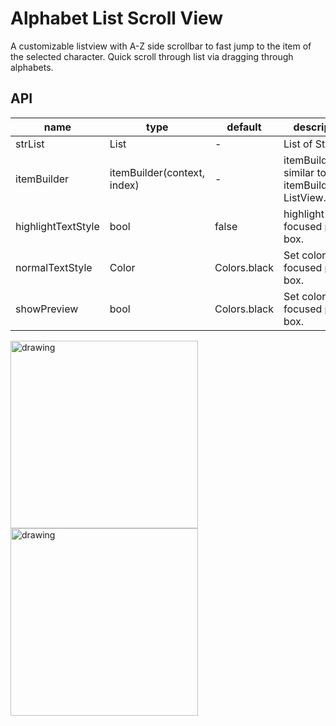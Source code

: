 # Alphabet List Scroll View
A customizable listview with A-Z side scrollbar to fast jump to the item of the selected character.
Quick scroll through list via dragging through alphabets. 

## API
| name | type | default | description |
| --- | --- | --- | --- |
| strList | List<String> | -  | List of Strings |
| itemBuilder | itemBuilder(context, index) | - | itemBuilder similar to itemBuilder in ListView.builder |
| highlightTextStyle | bool | false | highlight the focused pin box. |
| normalTextStyle | Color | Colors.black | Set color of the focused pin box. |
| showPreview | bool | Colors.black | Set color of the focused pin box. |

<img src="https://github.com/LiewJunTung/alphabet_list_scroll_view/blob/master/images/preview.gif" alt="drawing" width="300"/>
<img src="https://github.com/LiewJunTung/alphabet_list_scroll_view/blob/master/images/device-2019-10-06-171039.png" alt="drawing" width="300"/>
